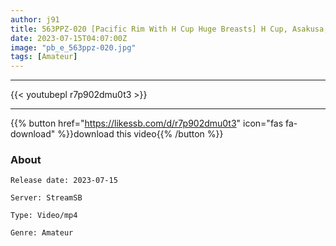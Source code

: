 ```yaml
---
author: j91
title: 563PPZ-020 [Pacific Rim With H Cup Huge Breasts] H Cup, Asakusa, No Bra, Daikichi, Tide, Titty Fuck, Cosplay Sex. [Boob Zuriko. ]
date: 2023-07-15T04:07:00Z
image: "pb_e_563ppz-020.jpg"
tags: [Amateur]
---
```

___

{{< youtubepl r7p902dmu0t3 >}}
___

{{% button href="https://likessb.com/d/r7p902dmu0t3" icon="fas fa-download" %}}download this video{{% /button %}}
### About

`Release date: 2023-07-15`

`Server: StreamSB`

`Type: Video/mp4`

`Genre:	Amateur`